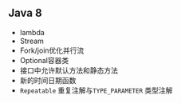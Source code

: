 ## Java 8 

- lambda
- Stream
- Fork/join优化并行流
- Optional容器类
- 接口中允许默认方法和静态方法
- 新的时间日期函数
- `Repeatable` 重复注解与`TYPE_PARAMETER` 类型注解

